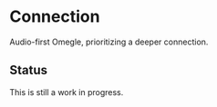 # Connection

Audio-first Omegle, prioritizing a deeper connection.

## Status

This is still a work in progress.
